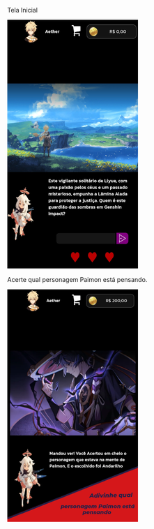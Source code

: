 Tela Inicial

<img src="https://github.com/EryckBorges/Genshin-Impact-Divination/blob/main/imagemJogo/telaInicial.jpg" width="300" alt="Tela Inicial">

Acerte qual personagem Paimon está pensando.

<img src="https://raw.githubusercontent.com/EryckBorges/Genshin-Impact-Divination/main/imagemJogo/dica.webp" width="300" alt="Tela de Dica">


